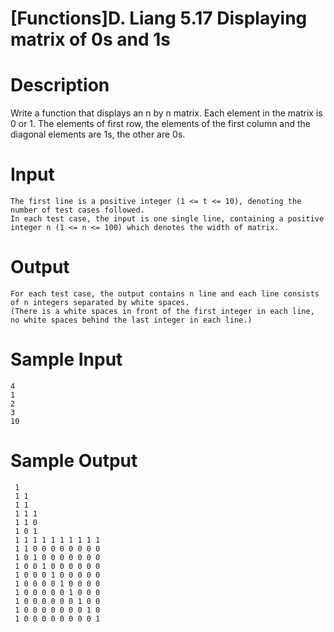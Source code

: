 # [Functions]D. Liang 5.17 Displaying matrix of 0s and 1s

# Description
Write a function that displays an n by n matrix. Each element in the matrix is 0 or 1. The elements of first row, the elements of the first column and the diagonal elements are 1s, the other are 0s.
# Input
```
The first line is a positive integer (1 <= t <= 10), denoting the number of test cases followed.
In each test case, the input is one single line, containing a positive integer n (1 <= n <= 100) which denotes the width of matrix.
```
# Output
```
For each test case, the output contains n line and each line consists of n integers separated by white spaces.
(There is a white spaces in front of the first integer in each line, no white spaces behind the last integer in each line.)
```
# Sample Input
```
4
1
2
3
10
```
# Sample Output
```
 1
 1 1
 1 1
 1 1 1
 1 1 0
 1 0 1
 1 1 1 1 1 1 1 1 1 1
 1 1 0 0 0 0 0 0 0 0
 1 0 1 0 0 0 0 0 0 0
 1 0 0 1 0 0 0 0 0 0
 1 0 0 0 1 0 0 0 0 0
 1 0 0 0 0 1 0 0 0 0
 1 0 0 0 0 0 1 0 0 0
 1 0 0 0 0 0 0 1 0 0
 1 0 0 0 0 0 0 0 1 0
 1 0 0 0 0 0 0 0 0 1

```
